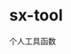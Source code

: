 <!--
 * @Description: 
 * @Autor: 
 * @Date: 2021-06-07 20:59:40
 * @LastEditors: shangxin
 * @LastEditTime: 2021-06-07 20:59:59
-->
# sx-tool
个人工具函数